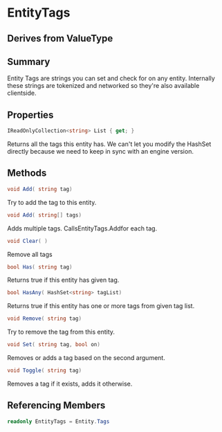 # EntityTags

## Derives from ValueType

## Summary

Entity Tags are strings you can set and check for on any entity. Internally
these strings are tokenized and networked so they're also available clientside.
## Properties

```c#
IReadOnlyCollection<string> List { get; } 
```
Returns all the tags this entity has. We can't let you modify the HashSet directly
because we need to keep in sync with an engine version.
## Methods

```c#
void Add( string tag) 
```
Try to add the tag to this entity.
```c#
void Add( string[] tags) 
```
Adds multiple tags. CallsEntityTags.Addfor each tag.
```c#
void Clear( ) 
```
Remove all tags
```c#
bool Has( string tag) 
```
Returns true if this entity has given tag.
```c#
bool HasAny( HashSet<string> tagList) 
```
Returns true if this entity has one or more tags from given tag list.
```c#
void Remove( string tag) 
```
Try to remove the tag from this entity.
```c#
void Set( string tag, bool on) 
```
Removes or adds a tag based on the second argument.
```c#
void Toggle( string tag) 
```
Removes a tag if it exists, adds it otherwise.
## Referencing Members

```c#
readonly EntityTags = Entity.Tags
```
